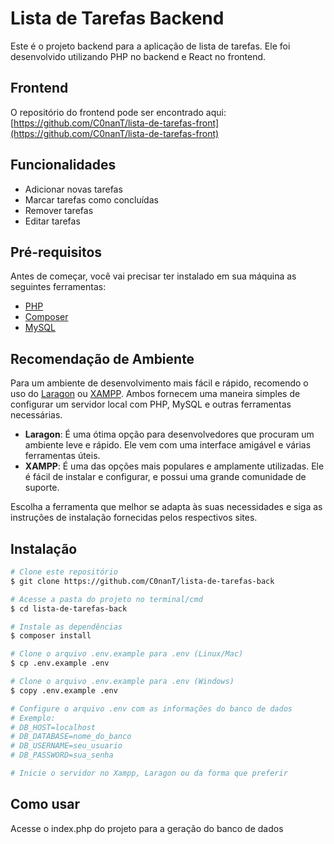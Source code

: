# Lista de Tarefas Backend

Este é o projeto backend para a aplicação de lista de tarefas. Ele foi desenvolvido utilizando PHP no backend e React no frontend.

## Frontend

O repositório do frontend pode ser encontrado aqui: [https://github.com/C0nanT/lista-de-tarefas-front](https://github.com/C0nanT/lista-de-tarefas-front)

## Funcionalidades

- Adicionar novas tarefas
- Marcar tarefas como concluídas
- Remover tarefas
- Editar tarefas

## Pré-requisitos

Antes de começar, você vai precisar ter instalado em sua máquina as seguintes ferramentas:
- [PHP](https://www.php.net/)
- [Composer](https://getcomposer.org/)
- [MySQL](https://www.mysql.com/)

## Recomendação de Ambiente

Para um ambiente de desenvolvimento mais fácil e rápido, recomendo o uso do [Laragon](https://laragon.org/) ou [XAMPP](https://www.apachefriends.org/index.html). Ambos fornecem uma maneira simples de configurar um servidor local com PHP, MySQL e outras ferramentas necessárias.

- **Laragon**: É uma ótima opção para desenvolvedores que procuram um ambiente leve e rápido. Ele vem com uma interface amigável e várias ferramentas úteis.
- **XAMPP**: É uma das opções mais populares e amplamente utilizadas. Ele é fácil de instalar e configurar, e possui uma grande comunidade de suporte.

Escolha a ferramenta que melhor se adapta às suas necessidades e siga as instruções de instalação fornecidas pelos respectivos sites.

## Instalação

```bash
# Clone este repositório
$ git clone https://github.com/C0nanT/lista-de-tarefas-back

# Acesse a pasta do projeto no terminal/cmd
$ cd lista-de-tarefas-back

# Instale as dependências
$ composer install

# Clone o arquivo .env.example para .env (Linux/Mac)
$ cp .env.example .env

# Clone o arquivo .env.example para .env (Windows)
$ copy .env.example .env

# Configure o arquivo .env com as informações do banco de dados
# Exemplo:
# DB_HOST=localhost
# DB_DATABASE=nome_do_banco
# DB_USERNAME=seu_usuario
# DB_PASSWORD=sua_senha

# Inicie o servidor no Xampp, Laragon ou da forma que preferir
```
## Como usar

Acesse o index.php do projeto para a geração do banco de dados


